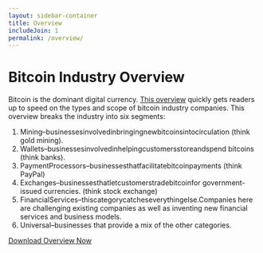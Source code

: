 ```yaml
---
layout: sidebar-container
title: Overview
includeJoin: 1
permalink: /overview/
---
```


# Bitcoin Industry Overview

Bitcoin is the dominant digital currency. [This overview](/assets/bitcoin-industry-overview.pdf) quickly gets readers up to speed on the types and scope of bitcoin industry companies.
This overview breaks the industry into six segments:

  1. Mining–businessesinvolvedinbringingnewbitcoinsintocirculation (think gold mining).
  2. Wallets–businessesinvolvedinhelpingcustomersstoreandspend bitcoins (think banks).
  3. PaymentProcessors–businessesthatfacilitatebitcoinpayments (think PayPal)
  4. Exchanges–businessesthatletcustomerstradebitcoinfor government-issued currencies. (think stock exchange)
  5. FinancialServices–thiscategorycatcheseverythingelse.Companies here are challenging existing companies as well as inventing new financial services and business models.
  6. Universal–businesses that provide a mix of the other categories.

<a class="btn btn-lg btn-success text-center" href="/assets/bitcoin-industry-overview.pdf" download="Bitcoin Industry Overview" title="Bitcoin Industry Overview">Download Overview Now</a>